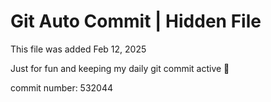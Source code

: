 # Git Auto Commit | Hidden File

This file was added Feb 12, 2025

Just for fun and keeping my daily git commit active 🤪

commit number: 532044
